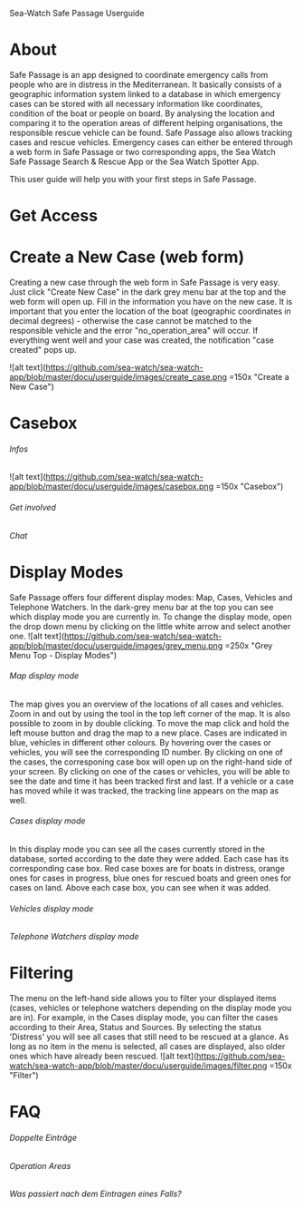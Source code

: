 Sea-Watch Safe Passage Userguide

# About
Safe Passage is an app designed to coordinate emergency calls from people who are in distress in the Mediterranean. It basically consists of a geographic information system linked to a database in which emergency cases can be stored with all necessary information like coordinates, condition of the boat or people on board. By analysing the location and comparing it to the operation areas of different helping organisations, the responsible rescue vehicle can be found. Safe Passage also allows tracking cases and rescue vehicles. 
Emergency cases can either be entered through a web form in Safe Passage or two corresponding apps, the Sea Watch Safe Passage Search & Rescue App or the Sea Watch Spotter App.

This user guide will help you with your first steps in Safe Passage.

# Get Access



# Create a New Case (web form)
Creating a new case through the web form in Safe Passage is very easy. Just click "Create New Case" in the dark grey menu bar at the top and the web form will open up. Fill in the information you have on the new case. It is important that you enter the location of the boat (geographic coordinates in decimal degrees) - otherwise the case cannot be matched to the responsible vehicle and the error "no_operation_area" will occur. If everything went well and your case was created, the notification "case created" pops up.

![alt text](https://github.com/sea-watch/sea-watch-app/blob/master/docu/userguide/images/create_case.png =150x "Create a New Case")

# Casebox
###### Infos
![alt text](https://github.com/sea-watch/sea-watch-app/blob/master/docu/userguide/images/casebox.png =150x "Casebox")
###### Get involved
###### Chat

# Display Modes
Safe Passage offers four different display modes: Map, Cases, Vehicles and Telephone Watchers. In the dark-grey menu bar at the top you can see which display mode you are currently in. To change the display mode, open the drop down menu by clicking on the little white arrow and select another one.
![alt text](https://github.com/sea-watch/sea-watch-app/blob/master/docu/userguide/images/grey_menu.png =250x "Grey Menu Top - Display Modes")

###### Map display mode
The map gives you an overview of the locations of all cases and vehicles. Zoom in and out by using the tool in the top left corner of the map. It is also possible to zoom in by double clicking. To move the map click and hold the left mouse button and drag the map to a new place. Cases are indicated in blue, vehicles in different other colours. By hovering over the cases or vehicles, you will see the corresponding ID number. By clicking on one of the cases, the corresponing case box will open up on the right-hand side of your screen. By clicking on one of the cases or vehicles, you will be able to see the date and time it has been tracked first and last. If a vehicle or a case has moved while it was tracked, the tracking line appears on the map as well. 

###### Cases display mode
In this display mode you can see all the cases currently stored in the database, sorted according to the date they were added. Each case has its corresponding case box. Red case boxes are for boats in distress, orange ones for cases in progress, blue ones for rescued boats and green ones for cases on land. Above each case box, you can see when it was added.

###### Vehicles display mode


###### Telephone Watchers display mode


# Filtering
The menu on the left-hand side allows you to filter your displayed items (cases, vehicles or telephone watchers depending on the display mode you are in). For example, in the Cases display mode, you can filter the cases according to their Area, Status and Sources. By selecting the status 'Distress' you will see all cases that still need to be rescued at a glance. As long as no item in the menu is selected, all cases are displayed, also older ones which have already been rescued. 
![alt text](https://github.com/sea-watch/sea-watch-app/blob/master/docu/userguide/images/filter.png =150x "Filter")

# FAQ

###### Doppelte Einträge
###### Operation Areas
###### Was passiert nach dem Eintragen eines Falls?
